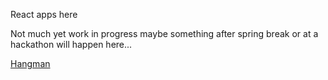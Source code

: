 React apps here

Not much yet work in progress maybe something after spring break or at a hackathon will happen here...

[Hangman](https://docfate111.github.io/hangman)
